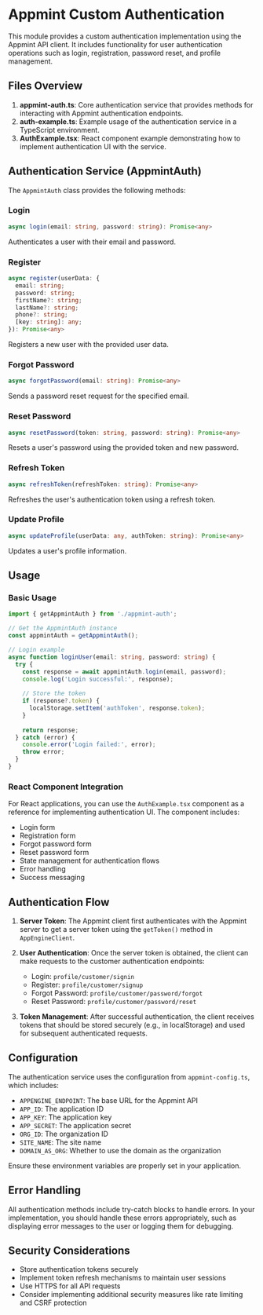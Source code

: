 # Appmint Custom Authentication

This module provides a custom authentication implementation using the Appmint API client. It includes functionality for user authentication operations such as login, registration, password reset, and profile management.

## Files Overview

1. **appmint-auth.ts**: Core authentication service that provides methods for interacting with Appmint authentication endpoints.
2. **auth-example.ts**: Example usage of the authentication service in a TypeScript environment.
3. **AuthExample.tsx**: React component example demonstrating how to implement authentication UI with the service.

## Authentication Service (AppmintAuth)

The `AppmintAuth` class provides the following methods:

### Login

```typescript
async login(email: string, password: string): Promise<any>
```

Authenticates a user with their email and password.

### Register

```typescript
async register(userData: {
  email: string;
  password: string;
  firstName?: string;
  lastName?: string;
  phone?: string;
  [key: string]: any;
}): Promise<any>
```

Registers a new user with the provided user data.

### Forgot Password

```typescript
async forgotPassword(email: string): Promise<any>
```

Sends a password reset request for the specified email.

### Reset Password

```typescript
async resetPassword(token: string, password: string): Promise<any>
```

Resets a user's password using the provided token and new password.

### Refresh Token

```typescript
async refreshToken(refreshToken: string): Promise<any>
```

Refreshes the user's authentication token using a refresh token.

### Update Profile

```typescript
async updateProfile(userData: any, authToken: string): Promise<any>
```

Updates a user's profile information.

## Usage

### Basic Usage

```typescript
import { getAppmintAuth } from './appmint-auth';

// Get the AppmintAuth instance
const appmintAuth = getAppmintAuth();

// Login example
async function loginUser(email: string, password: string) {
  try {
    const response = await appmintAuth.login(email, password);
    console.log('Login successful:', response);
    
    // Store the token
    if (response?.token) {
      localStorage.setItem('authToken', response.token);
    }
    
    return response;
  } catch (error) {
    console.error('Login failed:', error);
    throw error;
  }
}
```

### React Component Integration

For React applications, you can use the `AuthExample.tsx` component as a reference for implementing authentication UI. The component includes:

- Login form
- Registration form
- Forgot password form
- Reset password form
- State management for authentication flows
- Error handling
- Success messaging

## Authentication Flow

1. **Server Token**: The Appmint client first authenticates with the Appmint server to get a server token using the `getToken()` method in `AppEngineClient`.

2. **User Authentication**: Once the server token is obtained, the client can make requests to the customer authentication endpoints:
   - Login: `profile/customer/signin`
   - Register: `profile/customer/signup`
   - Forgot Password: `profile/customer/password/forgot`
   - Reset Password: `profile/customer/password/reset`

3. **Token Management**: After successful authentication, the client receives tokens that should be stored securely (e.g., in localStorage) and used for subsequent authenticated requests.

## Configuration

The authentication service uses the configuration from `appmint-config.ts`, which includes:

- `APPENGINE_ENDPOINT`: The base URL for the Appmint API
- `APP_ID`: The application ID
- `APP_KEY`: The application key
- `APP_SECRET`: The application secret
- `ORG_ID`: The organization ID
- `SITE_NAME`: The site name
- `DOMAIN_AS_ORG`: Whether to use the domain as the organization

Ensure these environment variables are properly set in your application.

## Error Handling

All authentication methods include try-catch blocks to handle errors. In your implementation, you should handle these errors appropriately, such as displaying error messages to the user or logging them for debugging.

## Security Considerations

- Store authentication tokens securely
- Implement token refresh mechanisms to maintain user sessions
- Use HTTPS for all API requests
- Consider implementing additional security measures like rate limiting and CSRF protection
